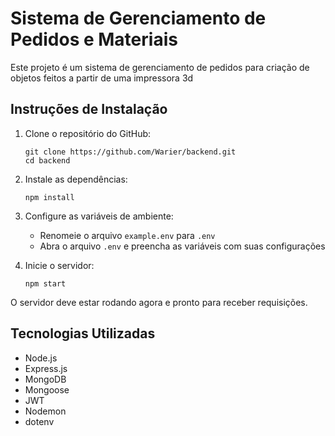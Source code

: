 # Sistema de Gerenciamento de Pedidos e Materiais

Este projeto é um sistema de gerenciamento de pedidos para criação de objetos feitos a partir de uma impressora 3d

## Instruções de Instalação

1. Clone o repositório do GitHub:
   ```
   git clone https://github.com/Warier/backend.git
   cd backend
   ```

2. Instale as dependências:
   ```
   npm install
   ```

3. Configure as variáveis de ambiente:
   - Renomeie o arquivo `example.env` para `.env`
   - Abra o arquivo `.env` e preencha as variáveis com suas configurações

4. Inicie o servidor:
   ```
   npm start
   ```

O servidor deve estar rodando agora e pronto para receber requisições.

## Tecnologias Utilizadas

- Node.js
- Express.js
- MongoDB
- Mongoose
- JWT
- Nodemon
- dotenv

